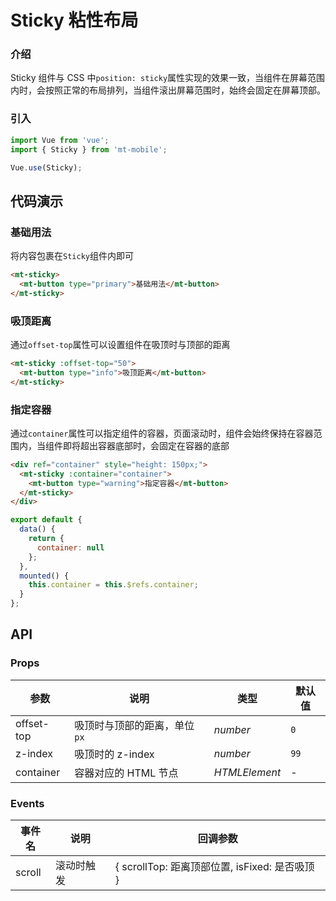 # Sticky 粘性布局

### 介绍

Sticky 组件与 CSS 中`position: sticky`属性实现的效果一致，当组件在屏幕范围内时，会按照正常的布局排列，当组件滚出屏幕范围时，始终会固定在屏幕顶部。

### 引入

``` javascript
import Vue from 'vue';
import { Sticky } from 'mt-mobile';

Vue.use(Sticky);
```

## 代码演示

### 基础用法

将内容包裹在`Sticky`组件内即可

```html
<mt-sticky>
  <mt-button type="primary">基础用法</mt-button>
</mt-sticky>
```

### 吸顶距离

通过`offset-top`属性可以设置组件在吸顶时与顶部的距离

```html
<mt-sticky :offset-top="50">
  <mt-button type="info">吸顶距离</mt-button>
</mt-sticky>
```

### 指定容器

通过`container`属性可以指定组件的容器，页面滚动时，组件会始终保持在容器范围内，当组件即将超出容器底部时，会固定在容器的底部

```html
<div ref="container" style="height: 150px;">
  <mt-sticky :container="container">
    <mt-button type="warning">指定容器</mt-button>
  </mt-sticky>
</div>
```

```js
export default {
  data() {
    return {
      container: null
    };
  },
  mounted() {
    this.container = this.$refs.container;
  }
};
```

## API

### Props

| 参数 | 说明 | 类型 | 默认值 |
|------|------|------|------|
| offset-top | 吸顶时与顶部的距离，单位`px` | *number* | `0` |
| z-index | 吸顶时的 z-index | *number* | `99` |
| container | 容器对应的 HTML 节点 | *HTMLElement* | - |

### Events

| 事件名 | 说明 | 回调参数 |
|------|------|------|
| scroll | 滚动时触发 | { scrollTop: 距离顶部位置, isFixed: 是否吸顶 } |
